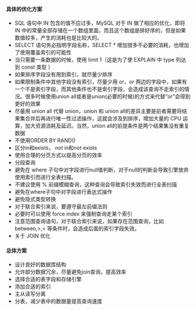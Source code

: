 #### 具体的优化方案
- SQL 语句中 IN 包含的值不应过多，MySQL 对于 IN 做了相应的优化，即将 IN 中的常量全部存储在一个数组里面，而且这个数组是排好序的，但是如果数值较多，产生的消耗也是比较大的。
- SELECT 语句务必指明字段名称，SELECT * 增加很多不必要的消耗，也增加了使用覆盖索引的可能性
- 当只需要一条数据的时候，使用 limit 1（这是为了使 EXPLAIN 中 type 列达到 const 类型 ）
- 如果排序字段没有用到索引，就尽量少排序
- 如果限制条件中其他字段没有索引，尽量少用 or，or 两边的字段中，如果有一个不是索引字段，而其他条件也不是索引字段，会造成该查询不走索引的情况。很多时候使用union all或者是union(必要的时候)的方式来代替“or”会得到更好的效果
- 尽量用 union all 代替 union，union 和 union all的差异主要是前者需要将结果集合并后再进行唯一性过滤操作，这就会涉及到排序，增加大量的 CPU 运算，加大资源消耗及延迟。当然，union all的前提条件是两个结果集没有重复数据
- 不使用ORDER BY RAND()
- 区分in和exists， not in和not exists
- 使用合理的分页方式以提高分页的效率
- 分段查询
- 避免在 where 子句中对字段进行null值判断，对于null的判断会导致引擎放弃使用索引而进行全表扫描。
- 不建议使用 % 前缀模糊查询，这种查询会导致索引失效而进行全表扫描
- 避免在where子句中对字段进行表达式操作
- 避免隐式类型转换
- 对于联合索引来说，要遵守最左前缀法则
- 必要时可以使用 force index 来强制查询走某个索引
- 注意范围查询语句，对于联合索引来说，如果存在范围查询，比如 between,>,< 等条件时，会造成后面的索引字段失效。
- 关于 JOIN 优化

#### 总体方案
- 设计良好的数据库结构
- 允许部分数据冗余，尽量避免join查询，提高效率
- 选择合适的表字段和存储引擎
- 添加合适的索引
- 主从读写分离
- 分表，减少表中的数据量提高查询速度